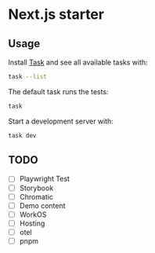 # Next.js starter

## Usage

Install [Task] and see all available tasks with:

[Task]: https://taskfile.dev/

```sh
task --list
```

The default task runs the tests:

```sh
task
```

Start a development server with:

```sh
task dev
```

## TODO

- [ ] Playwright Test
- [ ] Storybook
- [ ] Chromatic
- [ ] Demo content
- [ ] WorkOS
- [ ] Hosting
- [ ] otel
- [ ] pnpm
